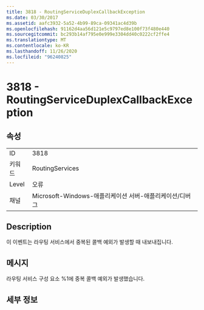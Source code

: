```yaml
---
title: 3818 - RoutingServiceDuplexCallbackException
ms.date: 03/30/2017
ms.assetid: aafc3932-5a52-4b99-89ca-09341ac4d39b
ms.openlocfilehash: 91162d4aa56d121e5c9797ed8e100f73f480e440
ms.sourcegitcommit: bc293b14af795e0e999e3304dd40c0222cf2ffe4
ms.translationtype: MT
ms.contentlocale: ko-KR
ms.lasthandoff: 11/26/2020
ms.locfileid: "96240825"
---
```

# <a name="3818---routingserviceduplexcallbackexception"></a>3818 - RoutingServiceDuplexCallbackException

## <a name="properties"></a>속성  
  
|||  
|-|-|  
|ID|3818|  
|키워드|RoutingServices|  
|Level|오류|  
|채널|Microsoft-Windows-애플리케이션 서버-애플리케이션/디버그|  
  
## <a name="description"></a>Description  

 이 이벤트는 라우팅 서비스에서 중복된 콜백 예외가 발생할 때 내보내집니다.  
  
## <a name="message"></a>메시지  

 라우팅 서비스 구성 요소 %1에 중복 콜백 예외가 발생했습니다.  
  
## <a name="details"></a>세부 정보
